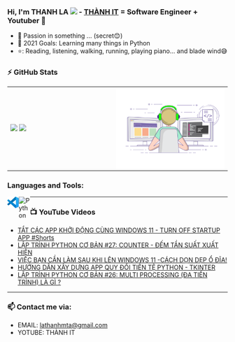 ### Hi, I'm THANH LA <img src="https://media.giphy.com/media/hvRJCLFzcasrR4ia7z/giphy.gif" width="25px"> -  [THÀNH IT][website] = Software Engineer + Youtuber 🌻  


- 🔭 Passion in something ... (secret😊)
- 💪 2021 Goals: Learning many things in Python
- ⭐: Reading, listening, walking, running, playing piano... and blade wind😅

### :zap: GitHub Stats

<table>
<tr>
  <td width="48%">
    <img src="https://github-readme-stats.vercel.app/api?username=ThanhLa1802&show_icons=true&hide=contribs,issues&hide_border=true" />
    <img src="https://github-readme-stats.vercel.app/api/top-langs/?username=ThanhLa1802&layout=compact&show_icons=true&hide_border=true" />
  </td>
  <td width="52%"><img alt="gif" align="right" src=".github/assets/coding-freak.gif"/></td>
</tr>
<table>

### Languages and Tools:
<img align="left" alt="Visual Studio Code" width="26px" src="https://raw.githubusercontent.com/github/explore/80688e429a7d4ef2fca1e82350fe8e3517d3494d/topics/visual-studio-code/visual-studio-code.png" />
<img align="left" alt="Python" width="26px" src="https://upload.wikimedia.org/wikipedia/commons/thumb/0/0a/Python.svg/1200px-Python.svg.png" /> 

---

### 📺 YouTube Videos

<!-- YOUTUBE:START -->
- [TẮT CÁC APP KHỞI ĐỘNG CÙNG WINDOWS 11 - TURN OFF STARTUP APP #Shorts](https://www.youtube.com/watch?v=c2oUNhJIW1s)
- [LẬP TRÌNH PYTHON CƠ BẢN #27: COUNTER - ĐẾM TẦN SUẤT XUẤT HIỆN](https://www.youtube.com/watch?v=58qD2Kq6FU0)
- [VIỆC BẠN CẦN LÀM SAU KHI LÊN WINDOWS 11 -CÁCH DỌN DẸP Ổ ĐĨA!](https://www.youtube.com/watch?v=ZSj9daWefxg)
- [HƯỚNG DẪN XÂY DỰNG APP QUY ĐỔI TIỀN TỆ PYTHON - TKINTER](https://www.youtube.com/watch?v=Pf6V3YSK_ic)
- [LẬP TRÌNH PYTHON CƠ BẢN #26: MULTI PROCESSING (ĐA TIẾN TRÌNH) LÀ GÌ ?](https://www.youtube.com/watch?v=_Yxr6Wx5iok)
<!-- YOUTUBE:END -->

---

### 📫 Contact me via:
- EMAIL: lathanhmta@gmail.com
- YOTUBE: THÀNH IT

[website]: https://www.youtube.com/channel/UC9L5_YMFz8JfBeQtUic8-3A
